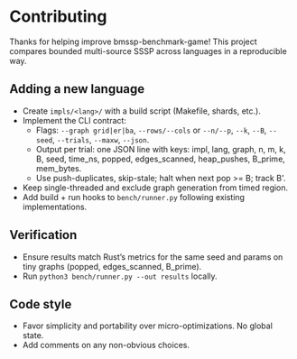 # Contributing

Thanks for helping improve bmssp-benchmark-game! This project compares bounded multi-source SSSP across languages in a reproducible way.

## Adding a new language
- Create `impls/<lang>/` with a build script (Makefile, shards, etc.).
- Implement the CLI contract:
  - Flags: `--graph grid|er|ba`, `--rows/--cols` or `--n/--p`, `--k`, `--B`, `--seed`, `--trials`, `--maxw`, `--json`.
  - Output per trial: one JSON line with keys: impl, lang, graph, n, m, k, B, seed, time_ns, popped, edges_scanned, heap_pushes, B_prime, mem_bytes.
  - Use push-duplicates, skip-stale; halt when next pop >= B; track B'.
- Keep single-threaded and exclude graph generation from timed region.
- Add build + run hooks to `bench/runner.py` following existing implementations.

## Verification
- Ensure results match Rust’s metrics for the same seed and params on tiny graphs (popped, edges_scanned, B_prime).
- Run `python3 bench/runner.py --out results` locally.

## Code style
- Favor simplicity and portability over micro-optimizations. No global state.
- Add comments on any non-obvious choices.
